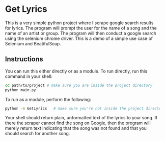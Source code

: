 # Get Lyrics

This is a very simple python project where I scrape google search results for lyrics. The program will prompt the user for the name of a song and the name of an artist or group. The program will then conduct a google search using the selenium chrome driver. This is a demo of a simple use case of Selenium and BeatifulSoup.

## Instructions

You can run this either directly or as a module. To run directly, run this command in your shell: 

```bash
cd path/to/project # make sure you are inside the project directory
python main.py
```

To run as a module, perform the following:
```bash
python -m GetLyrics   # make sure you're not inside the project directory
```

Your shell should return plain, unformatted text of the lyrics to your song. If there the scraper cannot find the song on Google, then the program will merely return text indicating that the song was not found and that you should search for another song.